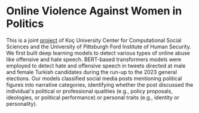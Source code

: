 # Online Violence Against Women in Politics 


This is a joint [project](https://www.fordinstitute.pitt.edu/working-groups-0/online-violence-against-women-politics) of Koç University Center for Computational Social Sciences and the University of Pittsburgh 
Ford Institute of Human Security. We first built deep learning models to detect various types of online abuse like offensive and hate speech. BERT-based transformers models were employed to detect hate 
and offensive speech in tweets directed at male and female
Turkish candidates during the run-up to the 2023 general elections. Our models classified social media posts mentioning political figures into narrative categories, identifying whether the post discussed the individual's political or professional qualities (e.g., policy proposals, ideologies, or political performance) or personal traits (e.g., identity or personality). 

